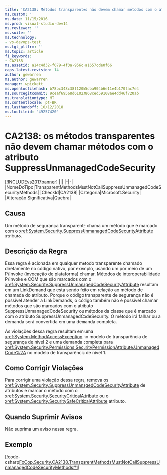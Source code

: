 ```yaml
---
title: 'CA2138: Métodos transparentes não devem chamar métodos com o atributo SuppressUnmanagedCodeSecurity | Microsoft Docs'
ms.custom: ''
ms.date: 11/15/2016
ms.prod: visual-studio-dev14
ms.reviewer: ''
ms.suite: ''
ms.technology:
- vs-devops-test
ms.tgt_pltfrm: ''
ms.topic: article
f1_keywords:
- CA2138
ms.assetid: a14c4d32-f079-4f3a-956c-a1657cde0f66
caps.latest.revision: 14
author: gewarren
ms.author: gewarren
manager: wpickett
ms.openlocfilehash: b78bc348c38f120b5dba904b6e11e4b170fac7e4
ms.sourcegitcommit: 9ceaf69568d61023868ced59108ae4dd46f720ab
ms.translationtype: MT
ms.contentlocale: pt-BR
ms.lasthandoff: 10/12/2018
ms.locfileid: "49257420"
---
```

# <a name="ca2138-transparent-methods-must-not-call-methods-with-the-suppressunmanagedcodesecurity-attribute"></a>CA2138: os métodos transparentes não devem chamar métodos com o atributo SuppressUnmanagedCodeSecurity
[!INCLUDE[vs2017banner](../includes/vs2017banner.md)]
|||
|-|-|
|NomeDoTipo|TransparentMethodsMustNotCallSuppressUnmanagedCodeSecurityMethods|
|CheckId|CA2138|
|Categoria|Microsoft.Security|
|Alteração Significativa|Quebra|

## <a name="cause"></a>Causa
 Um método de segurança transparente chama um método que é marcado com o <xref:System.Security.SuppressUnmanagedCodeSecurityAttribute> atributo.

## <a name="rule-description"></a>Descrição da Regra
 Essa regra é acionada em qualquer método transparente chamado diretamente no código nativo, por exemplo, usando um por meio de um P/Invoke (invocação de plataforma) chamar. Métodos de interoperabilidade P/Invoke e COM que são marcados com o <xref:System.Security.SuppressUnmanagedCodeSecurityAttribute> resultam em um LinkDemand que está sendo feito em relação ao método de chamada do atributo. Porque o código transparente de segurança não é possível atender a LinkDemands, o código também não é possível chamar métodos que são marcados com o atributo SuppressUnmanagedCodeSecurity ou métodos da classe que é marcado com o atributo SuppressUnmanagedCodeSecurity. O método irá falhar ou a demanda será convertida em uma demanda completa.

 As violações dessa regra resultam em uma <xref:System.MethodAccessException> no modelo de transparência de segurança de nível 2 e uma demanda completa para <xref:System.Security.Permissions.SecurityPermissionAttribute.UnmanagedCode%2A> no modelo de transparência de nível 1.

## <a name="how-to-fix-violations"></a>Como Corrigir Violações
 Para corrigir uma violação dessa regra, remova os <xref:System.Security.SuppressUnmanagedCodeSecurityAttribute> de atributos e marcar o método com o <xref:System.Security.SecurityCriticalAttribute> ou o <xref:System.Security.SecuritySafeCriticalAttribute> atributo.

## <a name="when-to-suppress-warnings"></a>Quando Suprimir Avisos
 Não suprima um aviso nessa regra.

## <a name="example"></a>Exemplo
 [!code-csharp[FxCop.Security.CA2138.TransparentMethodsMustNotCallSuppressUnmanagedCodeSecurityMethods#1](../snippets/csharp/VS_Snippets_CodeAnalysis/fxcop.security.ca2138.transparentmethodsmustnotcallsuppressunmanagedcodesecuritymethods/cs/ca2138.cs#1)]



